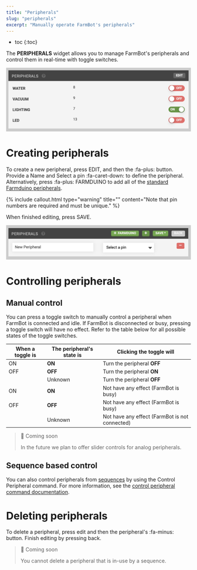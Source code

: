 ```yaml
---
title: "Peripherals"
slug: "peripherals"
excerpt: "Manually operate FarmBot's peripherals"
---
```


* toc
{:toc}

The **PERIPHERALS** widget allows you to manage FarmBot's peripherals and control them in real-time with toggle switches.

![Screen Shot 2019-07-10 at 4.16.20 PM.png](Screen_Shot_2019-07-10_at_4.16.20_PM.png)

# Creating peripherals
To create a new peripheral, press <span class="fb-button fb-gray">EDIT</span>, and then the <span class="fb-button fb-green">:fa-plus:</span> button. Provide a <span class="fb-input">Name</span> and <span class="fb-input fb-dropdown">Select a pin :fa-caret-down:</span> to define the peripheral. Alternatively, press <span class="fb-button fb-green">:fa-plus: FARMDUINO</span> to add all of the [standard Farmduino peripherals](https://genesis.farm.bot/docs/farmduino-peripheral-pin-numbers).

{%
include callout.html
type="warning"
title=""
content="Note that pin numbers are required and must be unique."
%}

When finished editing, press <span class="fb-button fb-green">SAVE</span>.

![Screen Shot 2019-07-10 at 4.19.50 PM.png](Screen_Shot_2019-07-10_at_4.19.50_PM.png)

# Controlling peripherals
## Manual control
You can press a toggle switch to manually control a peripheral when FarmBot is connected and idle. If FarmBot is disconnected or busy, pressing a toggle switch will have no effect. Refer to the table below for all possible states of the toggle switches.

|When a toggle is              |The peripheral's state is     |Clicking the toggle will      |
|------------------------------|------------------------------|------------------------------|
|<span class="fb-peripheral-on">ON</span>|**ON**                        |Turn the peripheral **OFF**
|<span class="fb-peripheral-off">OFF</span>|**OFF**                       |Turn the peripheral **ON**
|<span class="fb-peripheral-unknown"></span>|Unknown                       |Turn the peripheral **OFF**
|<span class="fb-peripheral-on fb-peripheral-disabled">ON</span>|**ON**                        |Not have any effect (FarmBot is busy)
|<span class="fb-peripheral-off fb-peripheral-disabled">OFF</span>|**OFF**                       |Not have any effect (FarmBot is busy)
|<span class="fb-peripheral-unknown fb-peripheral-disabled"></span>|Unknown                       |Not have any effect (FarmBot is not connected)

> 📘 Coming soon
>
> In the future we plan to offer slider controls for analog peripherals.

## Sequence based control
You can also control peripherals from [sequences](../sequences.md) by using the <span class="fb-step fb-write-pin">Control Peripheral</span> command. For more information, see the [control peripheral command documentation](doc:sequence-commands#section-control-peripheral).

# Deleting peripherals
To delete a peripheral, press <span class="fb-button fb-gray">edit</span> and then the peripheral's <span class="fb-button fb-red">:fa-minus:</span> button. Finish editing by pressing <span class="fb-button fb-gray">back</span>.

> 📘 Coming soon
>
> You cannot delete a peripheral that is in-use by a sequence.
